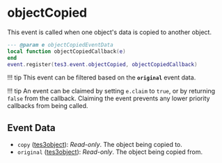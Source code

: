 # objectCopied
<div class="search_terms" style="display: none">objectcopied</div>

<!---
	This file is autogenerated. Do not edit this file manually. Your changes will be ignored.
	More information: https://github.com/MWSE/MWSE/tree/master/docs
-->

This event is called when one object's data is copied to another object.

```lua
--- @param e objectCopiedEventData
local function objectCopiedCallback(e)
end
event.register(tes3.event.objectCopied, objectCopiedCallback)
```

!!! tip
	This event can be filtered based on the **`original`** event data.

!!! tip
	An event can be claimed by setting `e.claim` to `true`, or by returning `false` from the callback. Claiming the event prevents any lower priority callbacks from being called.

## Event Data

* `copy` ([tes3object](../types/tes3object.md)): *Read-only*. The object being copied to.
* `original` ([tes3object](../types/tes3object.md)): *Read-only*. The object being copied from.

